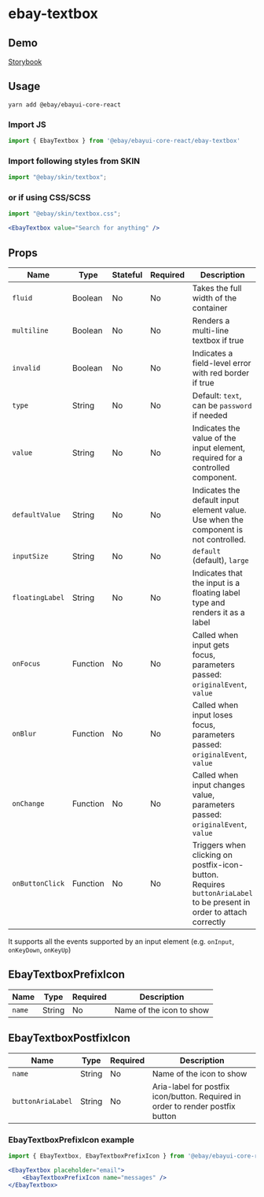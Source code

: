 # ebay-textbox

## Demo

[Storybook](https://opensource.ebay.com/ebayui-core-react/master/?path=/story/ebay-textbox--default)

## Usage

```
yarn add @ebay/ebayui-core-react
```

### Import JS

```jsx harmony
import { EbayTextbox } from '@ebay/ebayui-core-react/ebay-textbox'
```

### Import following styles from SKIN

```jsx harmony
import "@ebay/skin/textbox";
```

### or if using CSS/SCSS

```jsx
import "@ebay/skin/textbox.css";
```

```jsx harmony
<EbayTextbox value="Search for anything" />
```

## Props

| Name            | Type     | Stateful | Required | Description                                                                                                                                               |
| --------------- | -------- | -------- | -------- | --------------------------------------------------------------------------------------------------------------------------------------------------------- |
| `fluid`         | Boolean  | No       | No       | Takes the full width of the container
| `multiline`     | Boolean  | No       | No       | Renders a multi-line textbox if true                                                                                                                      |
| `invalid`       | Boolean  | No       | No       | Indicates a field-level error with red border if true                                                                                                     |
| `type`          | String   | No       | No       | Default: `text`, can be `password` if needed                                                                                                              |
| `value`         | String   | No       | No       | Indicates the value of the input element, required for a controlled component.                                                                            |
| `defaultValue`  | String   | No       | No       | Indicates the default input element value. Use when the component is not controlled.                                                                      |
| `inputSize`     | String   | No       | No       | `default` (default), `large`                                                                                                                              |
| `floatingLabel`  | String   | No       | No       | Indicates that the input is a floating label type and renders it as a label                                                                      |
| `onFocus`       | Function | No       | No       | Called when input gets focus, parameters passed: `originalEvent`, `value`                                                                                 |
| `onBlur`        | Function | No       | No       | Called when input loses focus, parameters passed: `originalEvent`, `value`                                                                                |
| `onChange`      | Function | No       | No       | Called when input changes value, parameters passed: `originalEvent`, `value`                                                                              |
| `onButtonClick` | Function | No       | No       | Triggers when clicking on postfix-icon-button. Requires `buttonAriaLabel` to be present in order to attach correctly                                                                              |

It supports all the events supported by an input element (e.g. `onInput`, `onKeyDown`, `onKeyUp`)

## EbayTextboxPrefixIcon
| Name            | Type     | Required | Description                                                                                                                                               |
| --------------- | -------- | -------- | --------------------------------------------------------------------------------------------------------------------------------------------------------- |
| `name`         | String  | No       | Name of the icon to show

## EbayTextboxPostfixIcon
| Name            | Type     | Required | Description                                                                                                                                               |
| --------------- | -------- | -------- | --------------------------------------------------------------------------------------------------------------------------------------------------------- |
| `name`         | String  | No       | Name of the icon to show
| `buttonAriaLabel`| String   | No    | Aria-label for postfix icon/button. Required in order to render postfix button                                                                                                                               |

### EbayTextboxPrefixIcon example
```jsx
import { EbayTextbox, EbayTextboxPrefixIcon } from '@ebay/ebayui-core-react/ebay-textbox'

<EbayTextbox placeholder="email">
    <EbayTextboxPrefixIcon name="messages" />
</EbayTextbox>
```
